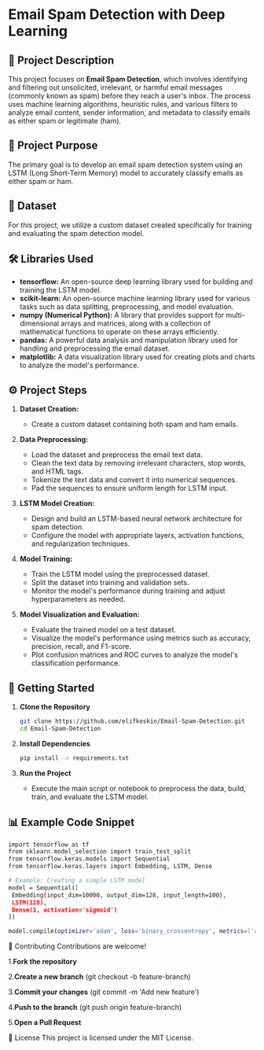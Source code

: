 # Email Spam Detection with Deep Learning

## 📝 Project Description

This project focuses on **Email Spam Detection**, which involves identifying and filtering out unsolicited, irrelevant, or harmful email messages (commonly known as spam) before they reach a user's inbox. The process uses machine learning algorithms, heuristic rules, and various filters to analyze email content, sender information, and metadata to classify emails as either spam or legitimate (ham).

## 🎯 Project Purpose

The primary goal is to develop an email spam detection system using an LSTM (Long Short-Term Memory) model to accurately classify emails as either spam or ham.

## 📂 Dataset

For this project, we utilize a custom dataset created specifically for training and evaluating the spam detection model.

## 🛠️ Libraries Used

- **tensorflow:** An open-source deep learning library used for building and training the LSTM model.
- **scikit-learn:** An open-source machine learning library used for various tasks such as data splitting, preprocessing, and model evaluation.
- **numpy (Numerical Python):** A library that provides support for multi-dimensional arrays and matrices, along with a collection of mathematical functions to operate on these arrays efficiently.
- **pandas:** A powerful data analysis and manipulation library used for handling and preprocessing the email dataset.
- **matplotlib:** A data visualization library used for creating plots and charts to analyze the model's performance.

## ⚙️ Project Steps

1. **Dataset Creation:**  
   - Create a custom dataset containing both spam and ham emails.

2. **Data Preprocessing:**  
   - Load the dataset and preprocess the email text data.
   - Clean the text data by removing irrelevant characters, stop words, and HTML tags.
   - Tokenize the text data and convert it into numerical sequences.
   - Pad the sequences to ensure uniform length for LSTM input.

3. **LSTM Model Creation:**  
   - Design and build an LSTM-based neural network architecture for spam detection.
   - Configure the model with appropriate layers, activation functions, and regularization techniques.

4. **Model Training:**  
   - Train the LSTM model using the preprocessed dataset.
   - Split the dataset into training and validation sets.
   - Monitor the model's performance during training and adjust hyperparameters as needed.

5. **Model Visualization and Evaluation:**  
   - Evaluate the trained model on a test dataset.
   - Visualize the model's performance using metrics such as accuracy, precision, recall, and F1-score.
   - Plot confusion matrices and ROC curves to analyze the model's classification performance.

## 🚀 Getting Started

1. **Clone the Repository**
    ```bash
    git clone https://github.com/elifkeskin/Email-Spam-Detection.git
    cd Email-Spam-Detection
    ```

2. **Install Dependencies**
    ```bash
    pip install -r requirements.txt
    ```

3. **Run the Project**
    - Execute the main script or notebook to preprocess the data, build, train, and evaluate the LSTM model.

## 📊 Example Code Snippet

   ```bash
import tensorflow as tf
from sklearn.model_selection import train_test_split
from tensorflow.keras.models import Sequential
from tensorflow.keras.layers import Embedding, LSTM, Dense

# Example: Creating a simple LSTM model
model = Sequential([
    Embedding(input_dim=10000, output_dim=128, input_length=100),
    LSTM(128),
    Dense(1, activation='sigmoid')
])

model.compile(optimizer='adam', loss='binary_crossentropy', metrics=['accuracy'])
  ```

🤝 Contributing
Contributions are welcome!

1.**Fork the repository**

2.**Create a new branch** (git checkout -b feature-branch)

3.**Commit your changes** (git commit -m 'Add new feature')

4.**Push to the branch** (git push origin feature-branch)

5.**Open a Pull Request**

📄 License
This project is licensed under the MIT License.
